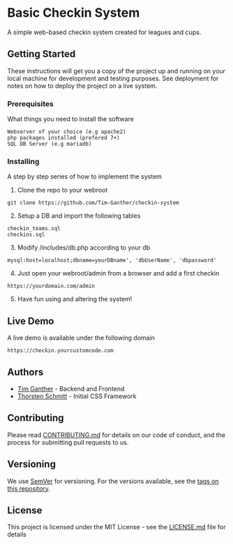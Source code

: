 # Basic Checkin System

A simple web-based checkin system created for leagues and cups.

## Getting Started

These instructions will get you a copy of the project up and running on your local machine for development and testing purposes. See deployment for notes on how to deploy the project on a live system.

### Prerequisites

What things you need to install the software

```
Webserver of your choice (e.g apache2)
php packages installed (prefered 7+)
SQL DB Server (e.g mariadb)
```

### Installing

A step by step series of how to implement the system

1. Clone the repo to your webroot

```
git clone https://github.com/Tim-Ganther/checkin-system
```

2. Setup a DB and import the following tables

```
checkin_teams.sql
checkins.sql
```
3. Modify /includes/db.php according to your db

```
mysql:host=localhost;dbname=yourDBname', 'dbUserName', 'dbpassword'
```

4. Just open your webroot/admin from a browser and add a first checkin

```
https://yourdomain.com/admin
```
5. Have fun using and altering the system!

## Live Demo

A live demo is available under the following domain

```
https://checkin.yourcustomcode.com
```
## Authors

* [Tim Ganther](https://github.com/Tim-Ganther) - Backend and Frontend
* [Thorsten Schmitt](https://github.com/sthorsten) - Initial CSS Framework

## Contributing

Please read [CONTRIBUTING.md](https://gist.github.com/PurpleBooth/b24679402957c63ec426) for details on our code of conduct, and the process for submitting pull requests to us.

## Versioning

We use [SemVer](http://semver.org/) for versioning. For the versions available, see the [tags on this repository](https://github.com/your/project/tags). 

## License

This project is licensed under the MIT License - see the [LICENSE.md](LICENSE.md) file for details
